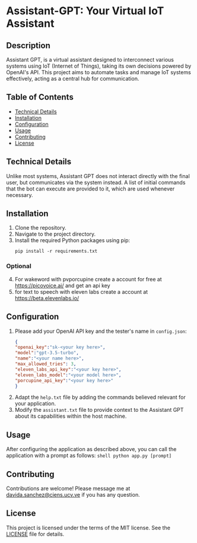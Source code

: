 # Assistant-GPT: Your Virtual IoT Assistant

## Description

Assistant GPT, is a virtual assistant designed to interconnect various systems using IoT (Internet of Things), taking its own decisions powered by OpenAI's API. This project aims to automate tasks and manage IoT systems effectively, acting as a central hub for communication.

## Table of Contents

- [Technical Details](#technical-details)
- [Installation](#installation)
- [Configuration](#configuration)
- [Usage](#usage)
- [Contributing](#contributing)
- [License](#license)

## Technical Details

Unlike most systems, Assistant GPT does not interact directly with the final user, but communicates via the system instead. A list of initial commands that the bot can execute are provided to it, which are used whenever necessary.

## Installation

1. Clone the repository.
2. Navigate to the project directory.
3. Install the required Python packages using pip:
    ```shell
    pip install -r requirements.txt
    ```
### Optional

4. For wakeword with pvporcupine create a account for free at https://picovoice.ai/ and get an api key
5. for text to speech with eleven labs create a account at https://beta.elevenlabs.io/

## Configuration

1. Please add your OpenAI API key and the tester's name in `config.json`:
    ```json
    {
    "openai_key":"sk-<your key here>",
    "model":"gpt-3.5-turbo",
    "name":"<your name here>",
    "max_allowed_tries": 3,
    "eleven_labs_api_key":"<your key here>",
    "eleven_labs_model":"<your model here>",
    "porcupine_api_key":"<your key here>"
    }
    ```
2. Adapt the `help.txt` file by adding the commands believed relevant for your application.
3. Modify the `assistant.txt` file to provide context to the Assistant GPT about its capabilities within the host machine.

## Usage

After configuring the application as described above, you can call the application with a prompt as follows:
    ```shell
    python app.py [prompt]
    ```

## Contributing

Contributions are welcome! Please message me at davida.sanchez@ciens.ucv.ve if you has any question.

## License

This project is licensed under the terms of the MIT license. See the [LICENSE](./LICENSE) file for details.
